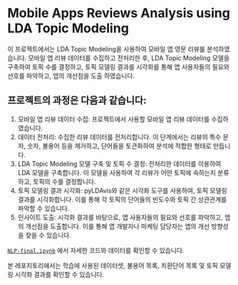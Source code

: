 # Mobile Apps Reviews Analysis using LDA Topic Modeling
이 프로젝트에서는 LDA Topic Modeling을 사용하여 모바일 앱 영문 리뷰를 분석하였습니다. 모바일 앱 리뷰 데이터를 수집하고 전처리한 후, LDA Topic Modeling 모델을 구축하여 토픽 수를 결정하고, 토픽 모델링 결과를 시각화를 통해 앱 사용자들의 필요와 선호를 파악하고, 앱의 개선점을 도출 하였습니다.

## 프로젝트의 과정은 다음과 같습니다:

1. 모바일 앱 리뷰 데이터 수집: 프로젝트에서 사용할 모바일 앱 리뷰 데이터를 수집하였습니다. 
2. 데이터 전처리: 수집한 리뷰 데이터를 전처리합니다. 이 단계에서는 리뷰의 특수 문자, 숫자, 불용어 등을 제거하고, 단어들을 토큰화하여 분석에 적합한 형태로 만듭니다.
3. LDA Topic Modeling 모델 구축 및 토픽 수 결정: 전처리한 데이터를 이용하여 LDA 모델을 구축합니다. 이 모델을 사용하여 각 리뷰가 어떤 토픽에 속하는지 분류하고, 토픽의 수를 결정합니다.
4. 토픽 모델링 결과 시각화: pyLDAvis와 같은 시각화 도구를 사용하여, 토픽 모델링 결과를 시각화합니다. 이를 통해 각 토픽의 단어들의 빈도수와 토픽 간 상관관계를 파악할 수 있습니다.
5. 인사이트 도출: 시각화 결과를 바탕으로, 앱 사용자들의 필요와 선호를 파악하고, 앱의 개선점을 도출합니다. 이를 통해 앱 개발자나 마케팅 담당자는 앱의 개선 방향성을 찾을 수 있습니다.

[`NLP-final.ipynb`](https://github.com/sungbinlee/NLP-Healthcare-App-Reviews/blob/main/NLP-final.ipynb) 에서 자세한 코드와 데이터를 확인할 수 있습니다.

본 레포지토리에서는 학습에 사용된 데이터셋, 불용어 목록, 치환단어 목록 및 토픽 모델링 시각화 결과를 확인할 수 있습니다.
